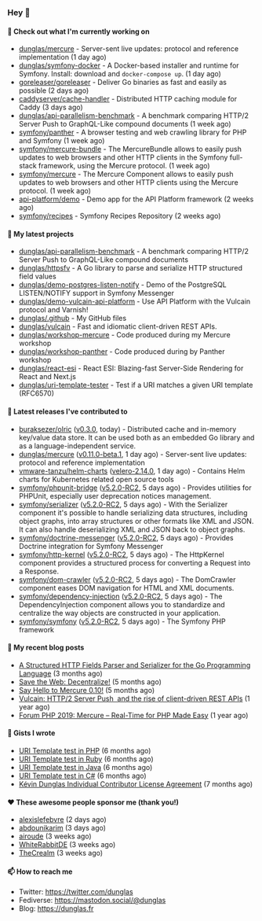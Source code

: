 ### Hey 👋

#### 👷 Check out what I'm currently working on

- [dunglas/mercure](https://github.com/dunglas/mercure) - Server-sent live updates: protocol and reference implementation (1 day ago)
- [dunglas/symfony-docker](https://github.com/dunglas/symfony-docker) - A Docker-based installer and runtime for Symfony. Install: download and `docker-compose up`. (1 day ago)
- [goreleaser/goreleaser](https://github.com/goreleaser/goreleaser) - Deliver Go binaries as fast and easily as possible (2 days ago)
- [caddyserver/cache-handler](https://github.com/caddyserver/cache-handler) - Distributed HTTP caching module for Caddy (3 days ago)
- [dunglas/api-parallelism-benchmark](https://github.com/dunglas/api-parallelism-benchmark) - A benchmark comparing HTTP/2 Server Push to GraphQL-Like compound documents (1 week ago)
- [symfony/panther](https://github.com/symfony/panther) - A browser testing and web crawling library for PHP and Symfony (1 week ago)
- [symfony/mercure-bundle](https://github.com/symfony/mercure-bundle) - The MercureBundle allows to easily push updates to web browsers and other HTTP clients in the Symfony full-stack framework, using the Mercure protocol. (1 week ago)
- [symfony/mercure](https://github.com/symfony/mercure) - The Mercure Component allows to easily push updates to web browsers and other HTTP clients using the Mercure protocol. (1 week ago)
- [api-platform/demo](https://github.com/api-platform/demo) - Demo app for the API Platform framework (2 weeks ago)
- [symfony/recipes](https://github.com/symfony/recipes) - Symfony Recipes Repository (2 weeks ago)

#### 🌱 My latest projects

- [dunglas/api-parallelism-benchmark](https://github.com/dunglas/api-parallelism-benchmark) - A benchmark comparing HTTP/2 Server Push to GraphQL-Like compound documents
- [dunglas/httpsfv](https://github.com/dunglas/httpsfv) - A Go library to parse and serialize HTTP structured field values
- [dunglas/demo-postgres-listen-notify](https://github.com/dunglas/demo-postgres-listen-notify) - Demo of the PostgreSQL LISTEN/NOTIFY support in Symfony Messenger
- [dunglas/demo-vulcain-api-platform](https://github.com/dunglas/demo-vulcain-api-platform) - Use API Platform with the Vulcain protocol and Varnish!
- [dunglas/.github](https://github.com/dunglas/.github) - My GitHub files
- [dunglas/vulcain](https://github.com/dunglas/vulcain) - Fast and idiomatic client-driven REST APIs.
- [dunglas/workshop-mercure](https://github.com/dunglas/workshop-mercure) - Code produced during my Mercure workshop
- [dunglas/workshop-panther](https://github.com/dunglas/workshop-panther) - Code produced during by Panther workshop
- [dunglas/react-esi](https://github.com/dunglas/react-esi) - React ESI: Blazing-fast Server-Side Rendering for React and Next.js
- [dunglas/uri-template-tester](https://github.com/dunglas/uri-template-tester) - Test if a URI matches a given URI template (RFC6570)

#### 🔭 Latest releases I've contributed to

- [buraksezer/olric](https://github.com/buraksezer/olric) ([v0.3.0](https://github.com/buraksezer/olric/releases/tag/v0.3.0), today) - Distributed cache and in-memory key/value data store. It can be used both as an embedded Go library and as a language-independent service.
- [dunglas/mercure](https://github.com/dunglas/mercure) ([v0.11.0-beta.1](https://github.com/dunglas/mercure/releases/tag/v0.11.0-beta.1), 1 day ago) - Server-sent live updates: protocol and reference implementation
- [vmware-tanzu/helm-charts](https://github.com/vmware-tanzu/helm-charts) ([velero-2.14.0](https://github.com/vmware-tanzu/helm-charts/releases/tag/velero-2.14.0), 1 day ago) - Contains Helm charts for Kubernetes related open source tools
- [symfony/phpunit-bridge](https://github.com/symfony/phpunit-bridge) ([v5.2.0-RC2](https://github.com/symfony/phpunit-bridge/releases/tag/v5.2.0-RC2), 5 days ago) - Provides utilities for PHPUnit, especially user deprecation notices management.
- [symfony/serializer](https://github.com/symfony/serializer) ([v5.2.0-RC2](https://github.com/symfony/serializer/releases/tag/v5.2.0-RC2), 5 days ago) - With the Serializer component it&#39;s possible to handle serializing data structures, including object graphs, into array structures or other formats like XML and JSON. It can also handle deserializing XML and JSON back to object graphs.
- [symfony/doctrine-messenger](https://github.com/symfony/doctrine-messenger) ([v5.2.0-RC2](https://github.com/symfony/doctrine-messenger/releases/tag/v5.2.0-RC2), 5 days ago) - Provides Doctrine integration for Symfony Messenger
- [symfony/http-kernel](https://github.com/symfony/http-kernel) ([v5.2.0-RC2](https://github.com/symfony/http-kernel/releases/tag/v5.2.0-RC2), 5 days ago) - The HttpKernel component provides a structured process for converting a Request into a Response.
- [symfony/dom-crawler](https://github.com/symfony/dom-crawler) ([v5.2.0-RC2](https://github.com/symfony/dom-crawler/releases/tag/v5.2.0-RC2), 5 days ago) - The DomCrawler component eases DOM navigation for HTML and XML documents.
- [symfony/dependency-injection](https://github.com/symfony/dependency-injection) ([v5.2.0-RC2](https://github.com/symfony/dependency-injection/releases/tag/v5.2.0-RC2), 5 days ago) - The DependencyInjection component allows you to standardize and centralize the way objects are constructed in your application.
- [symfony/symfony](https://github.com/symfony/symfony) ([v5.2.0-RC2](https://github.com/symfony/symfony/releases/tag/v5.2.0-RC2), 5 days ago) - The Symfony PHP framework

#### 📜 My recent blog posts

- [A Structured HTTP Fields Parser and Serializer for the Go Programming Language](http://feedproxy.google.com/~r/dunglas/~3/ZbYscZI8Qx8/) (3 months ago)
- [Save the Web: Decentralize!](http://feedproxy.google.com/~r/dunglas/~3/sqGQq6DaW2s/) (5 months ago)
- [Say Hello to Mercure 0.10!](http://feedproxy.google.com/~r/dunglas/~3/fUSKFfOlt0c/) (5 months ago)
- [Vulcain: HTTP/2 Server Push  and the rise of client-driven REST APIs](http://feedproxy.google.com/~r/dunglas/~3/bTejCgZupDo/) (1 year ago)
- [Forum PHP 2019: Mercure – Real-Time for PHP Made Easy](http://feedproxy.google.com/~r/dunglas/~3/m0gIrJ3pgn4/) (1 year ago)

#### 📓 Gists I wrote

- [URI Template test in PHP](https://gist.github.com/5b10b586427cf66e78a968f82f80691a) (6 months ago)
- [URI Template test in Ruby](https://gist.github.com/ec793690f66167cb849c02284ecf748d) (6 months ago)
- [URI Template test in Java](https://gist.github.com/788b70312231d24e46d7632c634784f5) (6 months ago)
- [URI Template test in C#](https://gist.github.com/ab8bb780387e6bad2f905dea60bd68d8) (6 months ago)
- [Kévin Dunglas Individual Contributor License Agreement](https://gist.github.com/d37f9afb3f95d5aa69df4b572868b3f9) (7 months ago)

#### ❤️ These awesome people sponsor me (thank you!)

- [alexislefebvre](https://github.com/alexislefebvre) (2 days ago)
- [abdounikarim](https://github.com/abdounikarim) (3 days ago)
- [airoude](https://github.com/airoude) (3 weeks ago)
- [WhiteRabbitDE](https://github.com/WhiteRabbitDE) (3 weeks ago)
- [TheCrealm](https://github.com/TheCrealm) (3 weeks ago)

#### 📫 How to reach me

- Twitter: https://twitter.com/dunglas
- Fediverse: https://mastodon.social/@dunglas
- Blog: https://dunglas.fr
